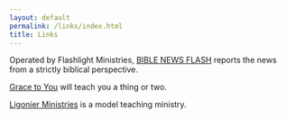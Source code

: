 ```yaml
---
layout: default
permalink: /links/index.html
title: Links
---
```


Operated by Flashlight Ministries, [BIBLE NEWS FLASH](http://biblenewsflash.com/) reports the news from a strictly biblical perspective.

[Grace to You](http://www.gty.org/) will teach you a thing or two.

[Ligonier Ministries](http://www.ligonier.org/) is a model teaching ministry.